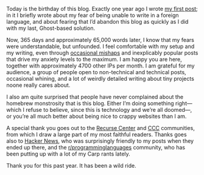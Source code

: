 Today is the birthday of this blog. Exactly one year ago I wrote [my first
post](//blog.veitheller.de/Dead_and_Reborn.html); in it I briefly wrote
about my fear of being unable to write in a foreign language, and about
fearing that I’d abandon this blog as quickly as I did with my last,
Ghost-based solution.

Now, 365 days and approximately 65,000 words later, I know that my fears were
understandable, but unfounded. I feel comfortable with my setup and my writing,
even through [occasional
mishaps](//blog.veitheller.de/Postmortem:_Corrupting_RSS_And_Twitter.html) and
inexplicably popular posts that drive my anxiety levels to the maximum.
I am happy you are here, together with approximately 4700 other IPs per month.
I am grateful for my audience, a group of people open to non-technical
and technical posts, occasional whining, and a lot of weirdly detailed writing
about tiny projects noone really cares about.

I also am quite surprised that people have never complained about the homebrew
monstrosity that is this blog. Either I’m doing something right—which I refuse
to believe, since this is technology and we’re all doomed—, or you’re all much
better about being nice to crappy websites than I am.

A special thank you goes out to the [Recurse Center](https://recurse.com)
and [CCC](https://ccc.de/) communities, from which I draw a large part of my
most faithful readers. Thanks goes also to [Hacker
News](https://news.ycombinator.com/), who was surprisingly friendly to my posts
when they ended up there, and the
[r/programminglanguages](https://reddit.com/r/programminglanguages) community,
who has been putting up with a lot of my Carp rants lately.

Thank you for this past year. It has been a wild ride.
